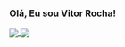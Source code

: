 ### Olá, Eu sou Vitor Rocha!

<!--
**Vitorrocha98/Vitorrocha98** is a ✨ _special_ ✨ repository because its `README.md` (this file) appears on your GitHub profile.

Here are some ideas to get you started:

- 🔭 I’m currently working on ...
- 🌱 I’m currently learning ...
- 👯 I’m looking to collaborate on ...
- 🤔 I’m looking for help with ...
- 💬 Ask me about ...
- 📫 How to reach me: ...
- 😄 Pronouns: ...
- ⚡ Fun fact: ...
-->

<a href="https://github.com/vitorrocha98">
  <img align="center" src="https://github-readme-stats.vercel.app/api?username=vitorrocha98&show_icons=true&hide=stars,prs,issues&theme=dark#gh-dark-mode-only" />
</a>
<a href="https://github.com/vitorrocha98">
  <img align="center" src="https://github-readme-stats.vercel.app/api/top-langs/?username=vitorrocha98&layout=compact&show_icons=true&theme=dark#gh-dark-mode-only" />
</a>
<!--
<picture>
<source 
  srcset="https://github-readme-stats.vercel.app/api?username=vitorrocha98&show_icons=true&theme=dark"
  media="(prefers-color-scheme: dark)"
/>
<source
  srcset="https://github-readme-stats.vercel.app/api?username=vitorrocha98&show_icons=true"
  media="(prefers-color-scheme: light), (prefers-color-scheme: no-preference)"
/>
<a href="https://github.com/vitorrocha98/github-readme-stats">
  <img align="center" src="https://github-readme-stats.vercel.app/api?username=vitorrocha98&show_icons=true&hide=stars,prs,issues&theme=dark#gh-dark-mode-only" />
</a>
</picture>

<picture>
<source 
  srcset="https://github-readme-stats.vercel.app/api?username=vitorrocha98&show_icons=true&theme=dark"
  media="(prefers-color-scheme: dark)"
/>
<source
  srcset="https://github-readme-stats.vercel.app/api?username=vitorrocha98&show_icons=true"
  media="(prefers-color-scheme: light), (prefers-color-scheme: no-preference)"
/>
<a href="https://github.com/vitorrocha98/convoychat">
  <img align="center" src="https://github-readme-stats.vercel.app/api/top-langs/?username=vitorrocha98&layout=compact&show_icons=true&theme=dark#gh-dark-mode-only" />
</a>
</picture>
-->
